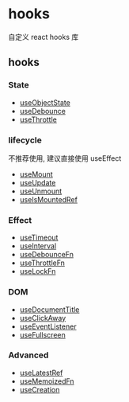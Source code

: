 # hooks

自定义 react hooks 库

## hooks

### State

- [useObjectState](src/hooks/use-object-state/index.ts)
- [useDebounce](src/hooks/use-debounce/index.ts)
- [useThrottle](src/hooks/use-throttle/index.ts)

### lifecycle

不推荐使用, 建议直接使用 useEffect

- [useMount](src/hooks/use-mount/index.ts)
- [useUpdate](src/hooks/use-update/index.ts)
- [useUnmount](src/hooks/use-unmount/index.ts)
- [useIsMountedRef](src/hooks/use-is-mounted-ref/index.ts)

### Effect

- [useTimeout](src/hooks/use-timeout/index.ts)
- [useInterval](src/hooks/use-interval/index.ts)
- [useDebounceFn](src/hooks/use-debounce-fn/index.ts)
- [useThrottleFn](src/hooks/use-throttle-fn/index.ts)
- [useLockFn](src/hooks/use-lock-fn/index.ts)

### DOM

- [useDocumentTitle](src/hooks/use-document-title/index.ts)
- [useClickAway](src/hooks/use-click-away/index.ts)
- [useEventListener](src/hooks/use-event-listener/index.ts)
- [useFullscreen](src/hooks/use-fullscreen/index.ts)

### Advanced

- [useLatestRef](src/hooks/use-latest-ref/index.ts)
- [useMemoizedFn](src/hooks/use-memoized-fn/index.ts)
- [useCreation](src/hooks/use-creation/index.ts)
